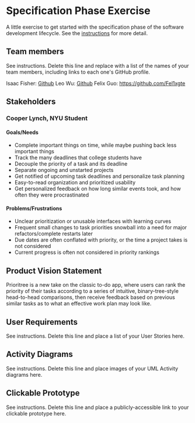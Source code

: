 # Specification Phase Exercise

A little exercise to get started with the specification phase of the software development lifecycle. See the [instructions](instructions.md) for more detail.

## Team members

See instructions. Delete this line and replace with a list of the names of your team members, including links to each one's GitHub profile.

Isaac Fisher: [Github](https://github.com/isaac1000000)
Leo Wu: [Github](https://github.com/leowu777)
Felix Guo: https://github.com/Fel1xgte

## Stakeholders

### Cooper Lynch, NYU Student
#### Goals/Needs
- Complete important things on time, while maybe pushing back less important things
- Track the many deadlines that college students have
- Decouple the priority of a task and its deadline
- Separate ongoing and unstarted projects
- Get notified of upcoming task deadlines and personalize task planning
- Easy-to-read organization and prioritized usability
- Get personalized feedback on how long similar events took, and how often they were procrastinated

#### Problems/Frustrations
- Unclear prioritization or unusable interfaces with learning curves
- Frequent small changes to task priorities snowball into a need for major refactors/complete restarts later
- Due dates are often conflated with priority, or the time a project takes is not considered
- Current progress is often not considered in priority rankings


## Product Vision Statement

Prioritree is a new take on the classic to-do app, where users can rank the priority of their tasks according to a series of intuitive, binary-tree-style head-to-head comparisons, then receive feedback based on previous similar tasks as to what an effective work plan may look like.

## User Requirements

See instructions. Delete this line and place a list of your User Stories here.

## Activity Diagrams

See instructions. Delete this line and place images of your UML Activity diagrams here.

## Clickable Prototype

See instructions. Delete this line and place a publicly-accessible link to your clickable prototype here.
